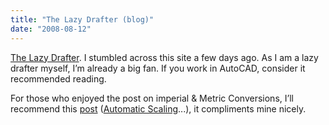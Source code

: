 ```yaml
---
title: "The Lazy Drafter (blog)"
date: "2008-08-12"
---
```


[The Lazy Drafter](http://www.lazydrafter.com/). I stumbled across this site a few days ago. As I am a lazy drafter myself, I’m already a big fan. If you work in AutoCAD, consider it recommended reading.

For those who enjoyed the post on imperial & Metric Conversions, I’ll recommend this [post](http://www.lazydrafter.com/autocad-tips/automatic-scaling-of-blocks-images-xrefs/) ([Automatic Scaling](http://www.lazydrafter.com/autocad-tips/automatic-scaling-of-blocks-images-xrefs/)...), it compliments mine nicely.
